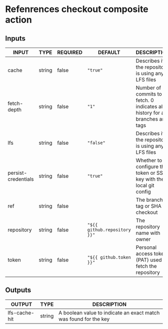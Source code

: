 # Refenrences checkout composite action
## Inputs

<!-- AUTO-DOC-INPUT:START - Do not remove or modify this section -->

|        INPUT        |  TYPE  | REQUIRED |           DEFAULT            |                                  DESCRIPTION                                  |
|---------------------|--------|----------|------------------------------|-------------------------------------------------------------------------------|
|        cache        | string |  false   |           `"true"`           |              Describes if the repository is using any LFS files               |
|     fetch-depth     | string |  false   |            `"1"`             | Number of commits to fetch. 0 indicates all history for all branches and tags |
|         lfs         | string |  false   |          `"false"`           |              Describes if the repository is using any LFS files               |
| persist-credentials | string |  false   |           `"true"`           |      Whether to configure the token or SSH key with the local git config      |
|         ref         | string |  false   |                              |                      The branch, tag or SHA to checkout                       |
|     repository      | string |  false   | `"${{ github.repository }}"` |                        The repository name with owner                         |
|        token        | string |  false   |   `"${{ github.token }}"`    |           Personal access token (PAT) used to fetch the repository            |

<!-- AUTO-DOC-INPUT:END -->
## Outputs

<!-- AUTO-DOC-OUTPUT:START - Do not remove or modify this section -->

|    OUTPUT     |  TYPE  |                           DESCRIPTION                            |
|---------------|--------|------------------------------------------------------------------|
| lfs-cache-hit | string | A boolean value to indicate an exact match was found for the key |

<!-- AUTO-DOC-OUTPUT:END -->

